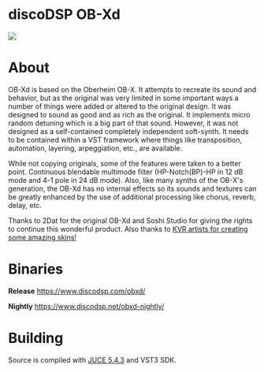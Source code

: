 # discoDSP OB-Xd
![](https://www.discodsp.com/img/obxd.png)

# About

OB-Xd is based on the Oberheim OB-X. It attempts to recreate its sound and behavior, but as the original was very limited in some important ways a number of things were added or altered to the original design. It was designed to sound as good and as rich as the original. It implements micro random detuning which is a big part of that sound. However, it was not designed as a self-contained completely independent soft-synth. It needs to be contained within a VST framework where things like transposition, automation, layering, arpeggiation, etc., are available.

While not copying originals, some of the features were taken to a better point. Continuous blendable multimode filter (HP-Notch(BP)-HP in 12 dB mode and 4-1 pole in 24 dB mode). Also, like many synths of the OB-X's generation, the OB-Xd has no internal effects so its sounds and textures can be greatly enhanced by the use of additional processing like chorus, reverb, delay, etc.

Thanks to 2Dat for the original OB-Xd and Soshi Studio for giving the rights to continue this wonderful product. Also thanks to [KVR artists for creating some amazing skins!](https://www.kvraudio.com/forum/viewtopic.php?f=1&t=471926)

# Binaries

**Release** https://www.discodsp.com/obxd/

**Nightly**  https://www.discodsp.net/obxd-nightly/

# Building

Source is compiled with [JUCE 5.4.3](https://github.com/juce-framework/JUCE/archive/5.4.3.zip) and VST3 SDK.
